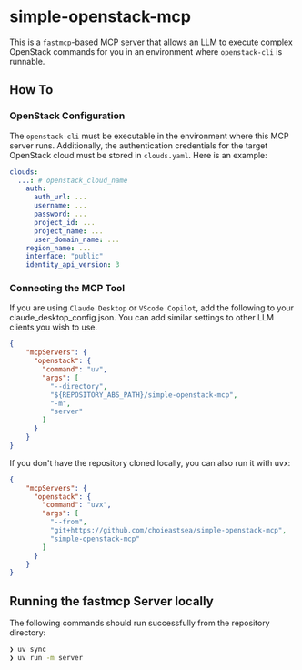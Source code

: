 
# simple-openstack-mcp
This is a `fastmcp`-based MCP server that allows an LLM to execute complex OpenStack commands for you in an environment where `openstack-cli` is runnable.

## How To

### OpenStack Configuration

The `openstack-cli` must be executable in the environment where this MCP server runs. Additionally, the authentication credentials for the target OpenStack cloud must be stored in `clouds.yaml`. Here is an example:

```yaml
clouds:
  ...: # openstack_cloud_name
    auth:
      auth_url: ...
      username: ...
      password: ...
      project_id: ...
      project_name: ...
      user_domain_name: ...
    region_name: ...
    interface: "public"
    identity_api_version: 3
```

### Connecting the MCP Tool

If you are using `Claude Desktop` or `VScode Copilot`, add the following to your claude_desktop_config.json. You can add similar settings to other LLM clients you wish to use.

```json
{
    "mcpServers": {
      "openstack": {
        "command": "uv",
        "args": [
          "--directory",
          "${REPOSITORY_ABS_PATH}/simple-openstack-mcp",
          "-m",
          "server"
        ]
      }
    }
}
```

If you don't have the repository cloned locally, you can also run it with uvx:

```json
{
    "mcpServers": {
      "openstack": {
        "command": "uvx",
        "args": [
          "--from",
          "git+https://github.com/choieastsea/simple-openstack-mcp",
          "simple-openstack-mcp"
        ]
      }
    }
}
```
## Running the fastmcp Server locally

The following commands should run successfully from the repository directory:

```bash
❯ uv sync
❯ uv run -m server
```